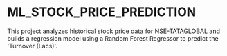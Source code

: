 # ML_STOCK_PRICE_PREDICTION
This project analyzes historical stock price data for NSE-TATAGLOBAL and builds a regression model using a Random Forest Regressor to predict the 'Turnover (Lacs)'.
